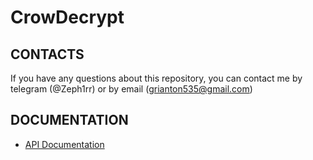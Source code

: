 # CrowDecrypt

## CONTACTS

If you have any questions about this repository, you can contact me by telegram (@Zeph1rr) or by
email (<grianton535@gmail.com>)

## DOCUMENTATION

- [API Documentation](/APIDoc.md)